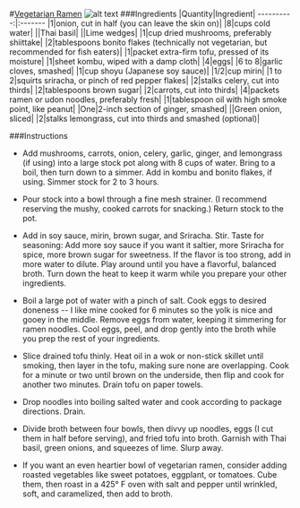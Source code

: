 #[Vegetarian Ramen](http://food52.com/recipes/31889-vegetarian-ramen)
![alt text](https://images.food52.com/fUXoOYSr3C2dAQ7ctc7t_Xxfc24=/753x502/e82dc9a2-72b3-4f39-81b6-8e04203e612f--IMG_1006.JPG)
###Ingredients
|Quantity|Ingredient|
----------:|:-------
|1|onion, cut in half (you can leave the skin on)|
|8|cups cold water|
||Thai basil|
||Lime wedges|
|1|cup dried mushrooms, preferably shiittake|
|2|tablespoons bonito flakes (technically not vegetarian, but recommended for fish eaters)|
|1|packet extra-firm tofu, pressed of its moisture|
|1|sheet kombu, wiped with a damp cloth|
|4|eggs|
|6 to 8|garlic cloves, smashed|
|1|cup shoyu (Japanese soy sauce)|
|1/2|cup mirin|
|1 to 2|squirts sriracha, or pinch of red pepper flakes|
|2|stalks celery, cut into thirds|
|2|tablespoons brown sugar|
|2|carrots, cut into thirds|
|4|packets ramen or udon noodles, preferably fresh|
|1|tablespoon oil with high smoke point, like peanut|
|One|2-inch section of ginger, smashed|
||Green onion, sliced|
|2|stalks lemongrass, cut into thirds and smashed (optional)|

###Instructions

* Add mushrooms, carrots, onion, celery, garlic, ginger, and lemongrass (if using) into a large stock pot along with 8 cups of water. Bring to a boil, then turn down to a simmer. Add in kombu and bonito flakes, if using. Simmer stock for 2 to 3 hours.

* Pour stock into a bowl through a fine mesh strainer. (I recommend reserving the mushy, cooked carrots for snacking.) Return stock to the pot.

* Add in soy sauce, mirin, brown sugar, and Sriracha. Stir. Taste for seasoning: Add more soy sauce if you want it saltier, more Sriracha for spice, more brown sugar for sweetness. If the flavor is too strong, add in more water to dilute. Play around until you have a flavorful, balanced broth. Turn down the heat to keep it warm while you prepare your other ingredients.

* Boil a large pot of water with a pinch of salt. Cook eggs to desired doneness -- I like mine cooked for 6 minutes so the yolk is nice and gooey in the middle. Remove eggs from water, keeping it simmering for ramen noodles. Cool eggs, peel, and drop gently into the broth while you prep the rest of your ingredients.

* Slice drained tofu thinly. Heat oil in a wok or non-stick skillet until smoking, then layer in the tofu, making sure none are overlapping. Cook for a minute or two until brown on the underside, then flip and cook for another two minutes. Drain tofu on paper towels.

* Drop noodles into boiling salted water and cook according to package directions. Drain.

* Divide broth between four bowls, then divvy up noodles, eggs (I cut them in half before serving), and fried tofu into broth. Garnish with Thai basil, green onions, and squeezes of lime. Slurp away.

* If you want an even heartier bowl of vegetarian ramen, consider adding roasted vegetables like sweet potatoes, eggplant, or tomatoes. Cube them, then roast in a 425° F oven with salt and pepper until wrinkled, soft, and caramelized, then add to broth.